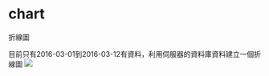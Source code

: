 # chart
折線圖

目前只有2016-03-01到2016-03-12有資料，利用伺服器的資料庫資料建立一個折線圖
![](https://goo.gl/photos/UKXpHrcHkxdXKWMVA)<br>

